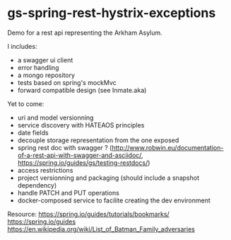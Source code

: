 # gs-spring-rest-hystrix-exceptions


Demo for a rest api representing the Arkham Asylum.

I includes:
* a swagger ui client
* error handling
* a mongo repository
* tests based on spring's mockMvc
* forward compatible design (see Inmate.aka)

Yet to come: 
* uri and model versionning
* service discovery with HATEAOS principles
* date fields
* decouple storage representation from the one exposed
* spring rest doc with swagger ?
(http://www.robwin.eu/documentation-of-a-rest-api-with-swagger-and-asciidoc/, https://spring.io/guides/gs/testing-restdocs/)
* access restrictions
* project versionning and packaging (should include a snapshot dependency)
* handle PATCH and PUT operations
* docker-composed service to facilite creating the dev environment

Resource:
https://spring.io/guides/tutorials/bookmarks/
https://spring.io/guides
https://en.wikipedia.org/wiki/List_of_Batman_Family_adversaries
